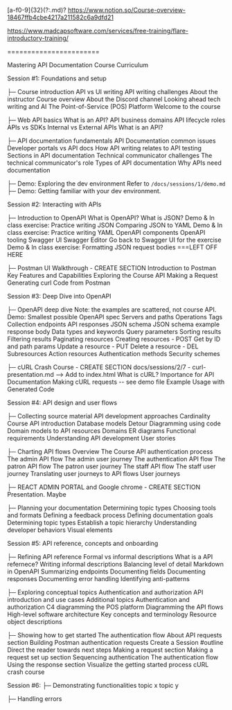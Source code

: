 [a-f0-9]{32}(?:\.md)?
https://www.notion.so/Course-overview-18467ffb4cbe4217a211582c6a9dfd21

https://www.madcapsoftware.com/services/free-training/flare-introductory-training/

=======================

Mastering API Documentation Course Curriculum

Session #1: Foundations and setup

├─ Course introduction
API vs UI writing
API writing challenges
About the instructor
Course overview
About the Discord channel
Looking ahead tech writing and AI
The Point-of-Service (POS) Platform
Welcome to the course

├─ Web API basics
What is an API?
API business domains
API lifecycle roles
APIs vs SDKs
Internal vs External APIs
What is an API?

├─ API documentation fundamentals
API Documentation common issues
Developer portals vs API docs
How API writing relates to API testing
Sections in API documentation
Technical communicator challenges
The technical communicator's role
Types of API documentation
Why APIs need documentation

├─ Demo: Exploring the dev environment
Refer to `/docs/sessions/1/demo.md`
├─ Demo: Getting familiar with your dev environment.

Session #2: Interacting with APIs

├─ Introduction to OpenAPI
What is OpenAPI? 
What is JSON?
Demo & In class exercise: Practice writing JSON
Comparing JSON to YAML
Demo & In class exercise: Practice writing YAML
OpenAPI components
OpenAPI tooling
Swagger UI
Swagger Editor
Go back to Swagger UI for the exercise
Demo & In class exercise: Formatting JSON request bodies
===LEFT OFF HERE

├─ Postman UI Walkthrough - CREATE SECTION
Introduction to Postman
Key Features and Capabilities
Exploring the Course API
Making a Request
Generating curl Code from Postman

<!-- DOnt do admin portalnow -->
<!-- ├─ Fetching Real Data Using the React Admin panel.
Introduction to web apps -->

<!-- Introduction to API fetching
JavaScript Fetch API
Making API calls in JavaScript
Handling API responses -->

Session #3: Deep Dive into OpenAPI

├─ OpenAPI deep dive
Note: the examples are scattered, not course API.
Demo: Smallest possible OpenAPI spec
Servers and paths
Operations
Tags
Collection endpoints
API responses
JSON schema
JSON schema example response body
Data types and keywords
Query parameters
Sorting results
Filtering results
Paginating resources
Creating resources - POST
Get by ID and path params
Update a resource - PUT
Delete a resource - DEL
Subresources
Action resources
Authentication methods
Security schemes

├─ cURL Crash Course - CREATE SECTION
docs/sessions/2/7 - curl-presentation.md --> Add to index.html
What is cURL?
Importance for API Documentation
Making cURL requests -- see demo file
Example Usage with Generated Code

Session #4: API design and user flows

├─ Collecting source material
API development approaches
Cardinality
Course API introduction
Database models
Detour Diagramming using code
Domain models to API resources
Domains
ER diagrams
Functional requirements
Understanding API development
User stories

├─ Charting API flows
Overview
The Course API authentication process
The admin API flow
The admin user journey
The authentication API flow
The patron API flow
The patron user journey
The staff API flow
The staff user journey
Translating user journeys to API flows
User journeys

├─ REACT ADMIN PORTAL and Google chrome - CREATE SECTION
Presentation. Maybe

├─ Planning your documentation
Determining topic types
Choosing tools and formats
Defining a feedback process
Defining documentation goals
Determining topic types
Establish a topic hierarchy
Understanding developer behaviors
Visual elements

Session #5: API reference, concepts and onboarding

├─ Refining API reference
Formal vs informal descriptions
What is a API refernece?
Writing informal descriptions
Balancing level of detail
Markdown in OpenAPI
Summarizing endpoints
Documenting fields
Documenting responses
Documenting error handling
Identifying anti-patterns

├─ Exploring conceptual topics
Authentication and authorization
API introduction and use cases
Additional topics
Authentication and authorization
C4 diagramming the POS platform
Diagramming the API flows
High-level software architecture
Key concepts and terminology
Resource object descriptions

├─ Showing how to get started
The authentication flow
About API requests section
Building Postman authentication requests
Create a Session #outline
Direct the reader towards next steps
Making a request section
Making a request set up section
Sequencing authentication
The authentication flow
Using the response section
Visualize the getting started process
cURL crash course

Session #6:
├─ Demonstrating functionalities
topic x
topic y

├─ Handling errors

<!-- Error handling, code samples, and recipes

├─ Detailing error handling scenarios
API responses recap
Failure status codes
OAS errors vs problem schema
Outlining the troubleshooting guide
Overview
Sequencing error handling scenarios
Uncover the range of possible errors

├─ Illustrating with code samples
Adding code samples
Create a Session #outline
Example functionality template
Identify functionalities
Mapping functionalities to API calls
The course API’s query components
What is an API functionality

├─ Crafting step-by-step recipes
Adding code samples
Break down the recipe into steps
Create a Session #outline
Diagram the recipe flow
Example recipe template
Identify recipes
Mapping recipe steps to API calls
What is a recipe -->
